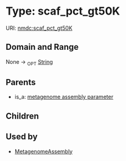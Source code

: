 
# Type: scaf_pct_gt50K




URI: [nmdc:scaf_pct_gt50K](https://microbiomedata/meta/scaf_pct_gt50K)


## Domain and Range

None ->  <sub>OPT</sub> [String](types/String.md)

## Parents

 *  is_a: [metagenome assembly parameter](metagenome_assembly_parameter.md)

## Children


## Used by

 * [MetagenomeAssembly](MetagenomeAssembly.md)
